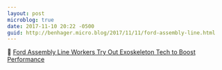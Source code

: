 ```yaml
---
layout: post
microblog: true
date: 2017-11-10 20:22 -0500
guid: http://benhager.micro.blog/2017/11/11/ford-assembly-line.html
---
```

🚗 [Ford Assembly Line Workers Try Out Exoskeleton Tech to Boost Performance](https://spectrum.ieee.org/the-human-os/biomedical/bionics/ford-assembly-line-workers-try-out-exoskeleton-tech-to-boost-performance)

